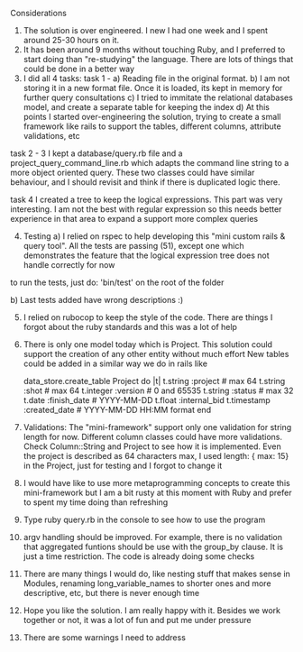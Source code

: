 Considerations

1) The solution is over engineered. I new I had one week and I spent around 25-30 hours on it. 
2) It has been around 9 months without touching Ruby, and I preferred to start doing than "re-studying" 
the language. There are lots of things that could be done in a better way
3) I did all 4 tasks:
 task 1 - 
 a) Reading file in the original format. 
 b) I am not storing it in a new format file. Once it is loaded, its kept in memory for further query consultations
 c) I tried to immitate the relational databases model, and create a separate table for keeping the index
 d) At this points I started over-engineering the solution, trying to create a small framework like rails to support 
 the tables, different columns, attribute validations, etc

 task 2 - 3
   I kept a database/query.rb file and a project_query_command_line.rb which adapts the command line string to a more
   object oriented query. These two classes could have similar behaviour, and I should revisit and think if there is duplicated logic there.

 task 4
   I created a tree to keep the logical expressions. This part was very interesting.
   I am not the best with regular expression so this needs better experience in that area
   to expand a support more complex queries

4) Testing 
  a) I relied on rspec to help developing this "mini custom rails & query tool". All the tests are passing (51), except one 
  which demonstrates the feature that the logical expression tree does not handle correctly for now

  to run the tests, just do: 'bin/test' on the root of the folder

  b) Last tests added have wrong descriptions :)

5) I relied on rubocop to keep the style of the code. 
  There are things I forgot about the ruby standards and this was a lot of help

6) There is only one model today which is Project. 
   This solution could support the creation of any other entity without much effort
   New tables could be added in a similar way we do in rails like

   data_store.create_table Project do |t|
      t.string :project # max 64
      t.string :shot # max 64
      t.integer :version # 0 and 65535
      t.string :status # max 32
      t.date :finish_date # YYYY-MM-DD
      t.float :internal_bid
      t.timestamp :created_date # YYYY-MM-DD HH:MM format
   end


7) Validations: The "mini-framework" support only one validation for string length for now.
  Different column classes could have more validations. Check Column::String and Project to see how it is implemented.
  Even the project is described as 64 characters max, I used length: { max: 15} in the Project, just for testing and I forgot to change it

8) I would have like to use more metaprogramming concepts to create this mini-framework but I am a bit rusty at this moment with Ruby and prefer to spent my time doing than refreshing

9) Type ruby query.rb in the console to see how to use the program

10) argv handling should be improved. For example, there is no validation that aggregated funtions should be use with the group_by clause. It is just a time restriction. The code is already doing some checks

11) There are many things I would do, like nesting stuff that makes sense in Modules, renaming long_variable_names to shorter ones and more descriptive, etc, but there is never enough time

12) Hope you like the solution. I am really happy with it. Besides we work together or not, it was a lot of fun and put me under pressure

13) There are some warnings I need to address




